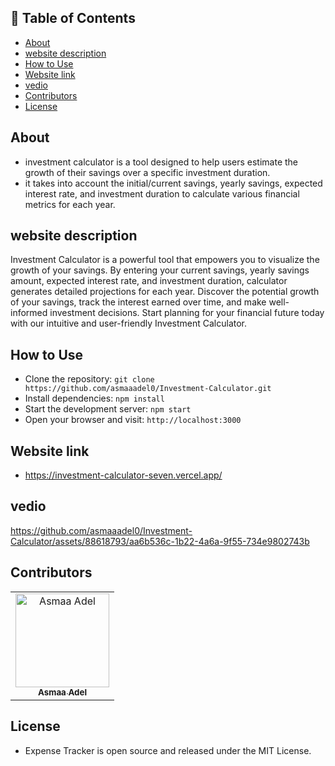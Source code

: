 ## 📝 Table of Contents

- [About <a name = "about"></a>](#about-)
- [website description <a name = "website-description"></a>](#website-description-)
- [How to Use <a name = "How-to-Use"></a>](#How-to-Use-)
- [Website link <a name = "link"></a>](#website-link-)
- [vedio <a name = "vedio"></a>](#vedio-)
- [Contributors <a name = "Contributors"></a>](#contributors-)
- [License <a name = "License"></a>](#License-) 
## About <a name = "about"></a>
-  investment calculator is a tool designed to help users estimate the growth of their savings over a specific investment duration.
-   it takes into account the initial/current savings, yearly savings, expected interest rate, and investment duration to calculate various financial metrics for each year.

## website description <a name = "website-description"></a>

Investment Calculator is a powerful tool that empowers you to visualize the growth of your savings. By entering your current savings, yearly savings amount, expected interest rate, and investment duration, calculator generates detailed projections for each year. Discover the potential growth of your savings, track the interest earned over time, and make well-informed investment decisions. Start planning for your financial future today with our intuitive and user-friendly Investment Calculator.

## How to Use <a name = "How-to-Use"></a>

- Clone the repository: `git clone https://github.com/asmaaadel0/Investment-Calculator.git`
- Install dependencies: `npm install`
- Start the development server: `npm start`
- Open your browser and visit: `http://localhost:3000`

## Website link <a name = "link"></a>
- https://investment-calculator-seven.vercel.app/

## vedio <a name = "vedio"></a>


https://github.com/asmaaadel0/Investment-Calculator/assets/88618793/aa6b536c-1b22-4a6a-9f55-734e9802743b


## Contributors <a name = "Contributors"></a>

<table>
  <tr>
    <td align="center">
    <a href="https://github.com/asmaaadel0" target="_black">
    <img src="https://avatars.githubusercontent.com/u/88618793?s=400&u=886a14dc5ef5c205a8e51942efe9665ed8fd4717&v=4" width="150px;" alt="Asmaa Adel"/>
    <br />
    <sub><b>Asmaa Adel</b></sub></a>
    
  </tr>
 </table>

 ## License <a name = "License"></a> 
- Expense Tracker is open source and released under the MIT License.

